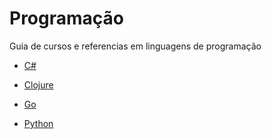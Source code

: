 # Programação
Guia de cursos e referencias em linguagens de programação

* [C#]()

* [Clojure]()

* [Go]()

* [Python](https://github.com/rafaelrd-dev/GuiaDeEstudos/blob/master/Programa%C3%A7%C3%A3o/Python/Python.md)


